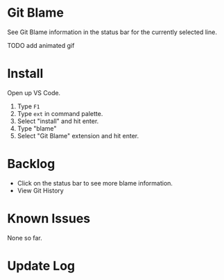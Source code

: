 # Git Blame

See Git Blame information in the status bar for the currently selected line. 

TODO add animated gif

# Install

Open up VS Code.

1. Type `F1`
2. Type `ext` in command palette.
3. Select "install" and hit enter.
4. Type "blame"
5. Select "Git Blame" extension and hit enter. 

# Backlog

* Click on the status bar to see more blame information.
* View Git History

# Known Issues

None so far. 

# Update Log

